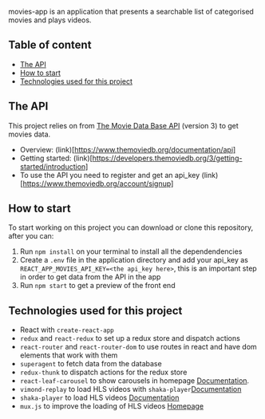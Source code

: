 movies-app is an application that presents a searchable list of categorised movies and plays videos.

## Table of content
* [The API](#The-API)
* [How to start](#How-to-start)
* [Technologies used for this project](#Technologies-used-for-this-project)

## The API
This project relies on from [The Movie Data Base​ API](https://www.themoviedb.org/) (version 3) to get movies data.

* Overview: (link)[​https://www.themoviedb.org/documentation/api​]
* Getting started: (link)[​https://developers.themoviedb.org/3/getting-started/introduction​]
* To use the API you need to register and get an ​api_key​ (link)[https://www.themoviedb.org/account/signup]

## How to start
To start working on this project you can download or clone this repository, after you can:

1. Run `npm install` on your terminal to install all the dependendencies
2. Create a `.env` file in the application directory and add your api_key as `REACT_APP_MOVIES_API_KEY=<the api_key here>`, this is an important step in order to get data from the API in the app
3. Run `npm start` to get a preview of the front end

## Technologies used for this project
* React with `create-react-app`
* `redux` and `react-redux` to set up a redux store and dispatch actions
* `react-router` and `react-router-dom` to use routes in react and have dom elements that work with them
* `superagent` to fetch data from the database 
* `redux-thunk` to dispatch actions for the redux store
* `react-leaf-carousel` to show carousels in homepage [Documentation](https://github.com/leaffm/react-infinite-carousel#readme).
* `vimond-replay` to load HLS videos with `shaka-player`[Documentation](https://github.com/vimond/replay)
* `shaka-player` to load HLS videos [Documentation](https://github.com/google/shaka-player)
* `mux.js` to improve the loading of HLS videos [Homepage](https://github.com/videojs/mux.js/)
